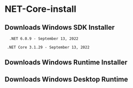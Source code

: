 # NET-Core-install
## Downloads Windows SDK Installer 

      .NET 6.0.9 - September 13, 2022
      
     .NET Core 3.1.29 - September 13, 2022


## Downloads Windows Runtime Installer



## Downloads Windows Desktop Runtime
